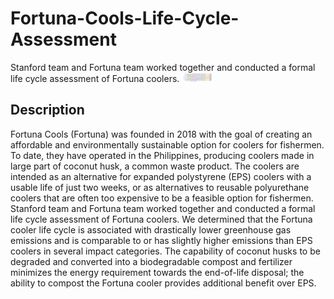 # Fortuna-Cools-Life-Cycle-Assessment
Stanford team and Fortuna team worked together and conducted a formal life cycle assessment of Fortuna coolers.
<img src='lca.png' width=50/>

## Description
Fortuna Cools (Fortuna) was founded in 2018 with the goal of creating an affordable and environmentally sustainable option for coolers for fishermen. To date, they have operated in the Philippines, producing coolers made in large part of coconut husk, a common waste product. The coolers are intended as an alternative for expanded polystyrene (EPS) coolers with a usable life of just two weeks, or as alternatives to reusable polyurethane coolers that are often too expensive to be a feasible option for fishermen. Stanford team and Fortuna team worked together and conducted a formal life cycle assessment of Fortuna coolers. We determined that the Fortuna cooler life cycle is associated with drastically lower greenhouse gas emissions and is comparable to or has slightly higher emissions than EPS coolers in several impact categories. The capability of coconut husks to be degraded and converted into a biodegradable compost and fertilizer minimizes the energy requirement towards the end-of-life disposal; the ability to compost the Fortuna cooler provides additional benefit over EPS.
